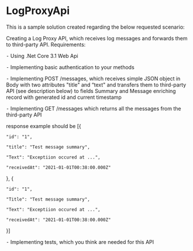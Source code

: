 # LogProxyApi
This is a sample solution created regarding the below requested scenario:

Creating a Log Proxy API, which receives log messages and forwards them to third-party API.
Requirements:<br />

⁃ Using .Net Core 3.1 Web Api<br />

⁃ Implementing basic authentication to your methods<br />

⁃ Implementing POST /messages, which receives simple JSON object in Body with two attributes "title" and “text" and transfers them to third-party API (see description below) to fields Summary and Message enriching record with generated id and current timestamp<br />

⁃ Implementing GET /messages which returns all the messages from the third-party API

response example should be
[{
    
    "id": "1",
    
    "title": "Test message summary",
    
    "Text": "Exceptiion occured at ...",
    
    "receivedAt": "2021-01-01T00:38:00.000Z"
},
{
    
    "id": "1",
    
    "Title": "Test message summary",
    
    "Text": "Exceptiion occured at ...",
    
    "receivedAt": "2021-01-01T00:38:00.000Z"
}]

⁃ Implementing tests, which you think are needed for this API
